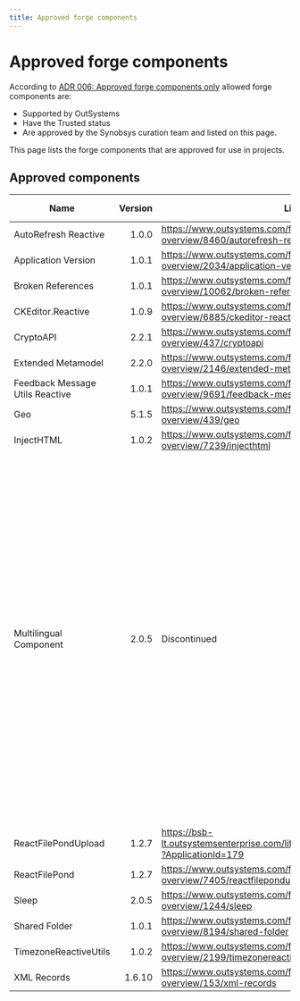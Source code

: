 ```yaml
---
title: Approved forge components
---
```


# Approved forge components

According to [ADR 006: Approved forge components only](ADR-006-approved-forge-components-only.html) allowed forge components are:

* Supported by OutSystems
* Have the Trusted status
* Are approved by the Synobsys curation team and listed on this page.

This page lists the forge components that are approved for use in projects.

## Approved components

| Name | Version | Link | Approved By | Approved on | Curation Log |
| --- | -----: | --- | --- | --- |--- |
|AutoRefresh Reactive|1.0.0|<https://www.outsystems.com/forge/component-overview/8460/autorefresh-reactive>| - | pending | [todo](todo) |
| Application Version | 1.0.1 | <https://www.outsystems.com/forge/component-overview/2034/application-version> | Paul | 2021-10| - |
| Broken References | 1.0.1 | <https://www.outsystems.com/forge/component-overview/10062/broken-references> | Paul | 2021 | - |
|CKEditor.Reactive|1.0.9| <https://www.outsystems.com/forge/component-overview/6885/ckeditor-reactive> | Paul | 2021 | - |
| CryptoAPI | 2.2.1 | <https://www.outsystems.com/forge/component-overview/437/cryptoapi> | Paul | 2016 | - |
| Extended Metamodel | 2.2.0 | <https://www.outsystems.com/forge/component-overview/2146/extended-metamodel> | Paul | 2021-10-21 | - |
| Feedback Message Utils Reactive | 1.0.1 | <https://www.outsystems.com/forge/component-overview/9691/feedback-message-utils-reactive> | Paul | - |
| Geo | 5.1.5 | <https://www.outsystems.com/forge/component-overview/439/geo> | Paul | 2021 | - |
| InjectHTML | 1.0.2 | <https://www.outsystems.com/forge/component-overview/7239/injecthtml> | Paul | 2021-10-01 | - |
| Multilingual Component | 2.0.5 | Discontinued | - | - | Multilingual Forge component was discontinued on July 5th, 2021. If you wish to continue using a supported translations mechanism in your applications, you should update your Platform Server to 11.12.0 and follow the steps on How to migrate translations from Multilingual Forge component to Multilingual on Service Studio. |
| ReactFilePondUpload | 1.2.7 | <https://bsb-lt.outsystemsenterprise.com/lifetime/Application_Details.aspx?ApplicationId=179> | Paul | 2021-10-21 |  |
| ReactFilePond | 1.2.7 |<https://www.outsystems.com/forge/component-overview/7405/reactfilepondupload> |Trusted | 2021-08-30 | - |
| Sleep | 2.0.5 | https://www.outsystems.com/forge/component-overview/1244/sleep | Paul | - | - |
| Shared Folder | 1.0.1 | <https://www.outsystems.com/forge/component-overview/8194/shared-folder> | Paul | 2021-07-21 | - |
| TimezoneReactiveUtils | 1.0.2 | <https://www.outsystems.com/forge/component-overview/2199/timezonereactiveutils> | Paul | 2021-10-21 | replacement for timezone |
| XML Records | 1.6.10 | <https://www.outsystems.com/forge/component-overview/153/xml-records> | Paul | 2021 | - |
